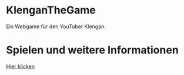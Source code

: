 # KlenganTheGame
Ein Webgame für den YouTuber Klengan.

Spielen und weitere Informationen
=======
[Hier klicken](https://klenganthegame.github.io/KlenganTheGame/index.html)

